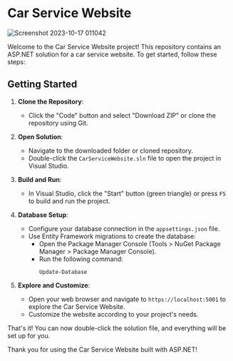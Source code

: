 # Car Service Website
![Screenshot 2023-10-17 011042](https://github.com/Jhaveri-Jeet/CarServ/assets/114752089/90f4c21c-90a0-4b81-b257-0fe32f5f0370)

Welcome to the Car Service Website project! This repository contains an ASP.NET solution for a car service website. To get started, follow these steps:

## Getting Started

1. **Clone the Repository**: 
   - Click the "Code" button and select "Download ZIP" or clone the repository using Git.
   
2. **Open Solution**: 
   - Navigate to the downloaded folder or cloned repository.
   - Double-click the `CarServiceWebsite.sln` file to open the project in Visual Studio.

3. **Build and Run**: 
   - In Visual Studio, click the "Start" button (green triangle) or press `F5` to build and run the project.

4. **Database Setup**: 
   - Configure your database connection in the `appsettings.json` file.
   - Use Entity Framework migrations to create the database:
     - Open the Package Manager Console (Tools > NuGet Package Manager > Package Manager Console).
     - Run the following command:
       ```
       Update-Database
       ```

5. **Explore and Customize**: 
   - Open your web browser and navigate to `https://localhost:5001` to explore the Car Service Website.
   - Customize the website according to your project's needs.

That's it! You can now double-click the solution file, and everything will be set up for you.

Thank you for using the Car Service Website built with ASP.NET!
